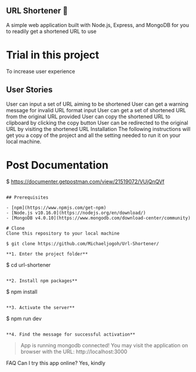 ## URL Shortener 🔗
A simple web application built with Node.js, Express, and MongoDB for you to readily get a shortened URL to use

# Trial in this project 
To increase user experience



## User Stories
User can input a set of URL aiming to be shortened
User can get a warning message for invalid URL format input
User can get a set of shortened URL from the original URL provided
User can copy the shortened URL to clipboard by clicking the copy button
User can be redirected to the original URL by visiting the shortened URL
Installation
The following instructions will get you a copy of the project and all the setting needed to run it on your local machine.

# Post Documentation

$ https://documenter.getpostman.com/view/21519072/VUjQnQVf
```

## Prerequisites

- [npm](https://www.npmjs.com/get-npm)
- [Node.js v10.16.0](https://nodejs.org/en/download/)
- [MongoDB v4.0.10](https://www.mongodb.com/download-center/community)

# Clone
Clone this repository to your local machine

$ git clone https://github.com/Michaeljogoh/Url-Shortener/

**1. Enter the project folder**

```
$ cd url-shortener
```

**2. Install npm packages**

```
$ npm install
```

**3. Activate the server**

```
$ npm run dev
```

**4. Find the message for successful activation**

```

> App is running
> mongodb connected!
You may visit the application on browser with the URL: http://localhost:3000

FAQ
Can I try this app online?
Yes, kindly 
